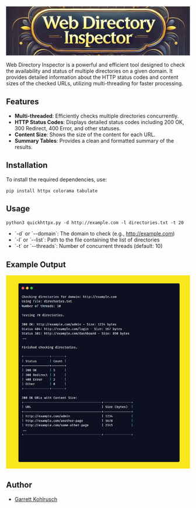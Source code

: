 ![Web Directory Inspector](https://github.com/gkdataio/Web-Directory-Inspector/blob/259ab697255071abfd1e0619fe6c1b42bde4c119/128127389128381289391.png)

Web Directory Inspector is a powerful and efficient tool designed to check the availability and status of multiple directories on a given domain. It provides detailed information about the HTTP status codes and content sizes of the checked URLs, utilizing multi-threading for faster processing.

## Features

- **Multi-threaded**: Efficiently checks multiple directories concurrently.
- **HTTP Status Codes**: Displays detailed status codes including 200 OK, 300 Redirect, 400 Error, and other statuses.
- **Content Size**: Shows the size of the content for each URL.
- **Summary Tables**: Provides a clean and formatted summary of the results.

## Installation

To install the required dependencies, use:

```
pip install httpx colorama tabulate
```

## Usage

```
python3 quickhttpx.py -d http://example.com -l directories.txt -t 20
```

- \`-d\` or \`--domain\`: The domain to check (e.g., http://example.com)
- \`-l\` or \`--list\`: Path to the file containing the list of directories
- \`-t\` or \`--threads\`: Number of concurrent threads (default: 10)

## Example Output

![example](https://github.com/gkdataio/Web-Directory-Inspector/blob/f3707388c028a2e41d2fff1227042df586bdfa6a/c2794bc47e196889dc091886fdad24e5.png)

## Author

- [Garrett Kohlrusch](https://www.linkedin.com/in/kohlrusch)
